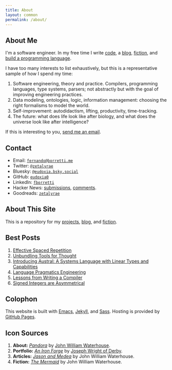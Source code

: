 ```yaml
---
title: About
layout: common
permalink: /about/
---
```


<article>

# About Me

I'm a software engineer. In my free time I write [code][port], a [blog][blog],
[fiction][fiction], and [build a programming language][austral].

[port]: /portfolio/
[austral]: https://github.com/austral/austral
[blog]: /article/
[fiction]: /fiction/
[gh]: https://github.com/eudoxia0

I have too many interests to list exhaustively, but this is a representative
sample of how I spend my time:

1. Software engineering, theory and practice. Compilers, programming languages,
   type systems, parsers; not abstractly but with the goal of improving
   engineering practices.
1. Data modeling, ontologies, logic, information management: choosing the right
   formalisms to model the world.
1. Self-improvement: autodidactism, lifting, productivity, time-tracking.
1. The future: what does life look like after biology, and what does the
   universe look like after intelligence?

If this is interesting to you, [send me an email][mail].

# Contact

- Email: [`fernando@borretti.me`][mail]
- Twitter: [`@zetalyrae`](https://twitter.com/zetalyrae)
- Bluesky: [`@eudoxia.bsky.social`](https://staging.bsky.app/profile/eudoxia.bsky.social)
- GitHub: [`eudoxia0`][gh]
- LinkedIn: [`fborretti`][ln]
- Hacker News: [submissions][hnsub], [comments][hncom].
- Goodreads: [`zetalyrae`](https://www.goodreads.com/zetalyrae)

[mail]: mailto:fernando@borretti.me
[ln]: https://www.linkedin.com/in/fborretti
[hnsub]: https://news.ycombinator.com/submitted?id=zetalyrae
[hncom]: https://news.ycombinator.com/threads?id=zetalyrae

# About This Site

This is a repository for my [projects][port], [blog][blog], and
[fiction][fiction].

# Best Posts

1. [Effective Spaced Repetition](/article/effective-spaced-repetition)
1. [Unbundling Tools for Thought](/article/unbundling-tools-for-thought)
1. [Introducing Austral: A Systems Language with Linear Types and Capabilities](/article/introducing-austral)
1. [Language Pragmatics Engineering](/article/language-pragmatics)
1. [Lessons from Writing a Compiler](/article/lessons-writing-compiler)
1. [Signed Integers are Asymmetrical](/article/signed-integers-asymmetrical)

# Colophon

This website is built with [Emacs][emacs], [Jekyll][jekyll], and
[Sass][sass]. Hosting is provided by [GitHub Pages][pages].

[emacs]: https://www.gnu.org/software/emacs/
[jekyll]: http://jekyllrb.com/
[sass]: http://sass-lang.com/
[pages]: https://pages.github.com/

## Icon Sources

1. **About:** [_Pandora_][pandora] by [John William Waterhouse][jww].
2. **Portfolio:** [_An Iron Forge_][iron] by [Joseph Wright of Derby][derby].
3. **Articles:** [_Jason and Medea_][jason] by John William Waterhouse.
4. **Fiction:** [_The Mermaid_][mermaid] by John William Waterhouse.

[pandora]: https://en.wikipedia.org/wiki/Pandora_(painting)
[jww]: https://en.wikipedia.org/wiki/John_William_Waterhouse
[iron]: https://commons.wikimedia.org/wiki/File:Joseph_Wright_-_An_Iron_Forge_-_Google_Art_Project.jpg
[derby]: https://en.wikipedia.org/wiki/Joseph_Wright_of_Derby
[jason]: https://en.wikipedia.org/wiki/Jason_and_Medea_(painting)
[mermaid]: https://commons.wikimedia.org/wiki/File:John_William_Waterhouse_A_Mermaid.jpg

</article>
